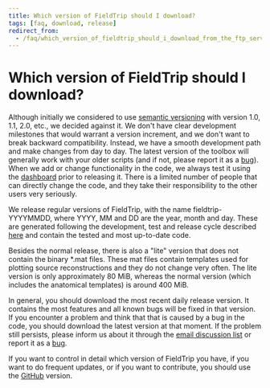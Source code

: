 ```yaml
---
title: Which version of FieldTrip should I download?
tags: [faq, download, release]
redirect_from:
  - /faq/which_version_of_fieldtrip_should_i_download_from_the_ftp_server/
---
```


# Which version of FieldTrip should I download?

Although initially we considered to use [semantic versioning](https://semver.org) with version 1.0, 1.1, 2.0, etc., we decided against it. We don't have clear development milestones that would warrant a version increment, and we don't want to break backward compatibility. Instead, we have a smooth development path and make changes from day to day. The latest version of the toolbox will generally work with your older scripts (and if not, please report it as a [bug](/development/issues)). When we add or change functionality in the code, we always test it using the [dashboard](/development/testing) prior to releasing it. There is a limited number of people that can directly change the code, and they take their responsibility to the other users very seriously.

We release regular versions of FieldTrip, with the name fieldtrip-YYYYMMDD, where YYYY, MM and DD are the year, month and day. These are generated following the development, test and release cycle described [here](/development/releasing) and contain the tested and most up-to-date code.

Besides the normal release, there is also a "lite" version that does not contain the binary *.mat files. These mat files contain templates used for plotting source reconstructions and they do not change very often. The lite version is only approximately 80 MiB, whereas the normal version (which includes the anatomical templates) is around 400 MiB.

In general, you should download the most recent daily release version. It contains the most features and all known bugs will be fixed in that version. If you encounter a problem and think that that is caused by a bug in the code, you should download the latest version at that moment. If the problem still persists, please inform us about it through the [email discussion list](/discussion_list) or report it as a [bug](/development/issues).

If you want to control in detail which version of FieldTrip you have, if you want to do frequent updates, or if you want to contribute, you should use the [GitHub](/development/git) version.
